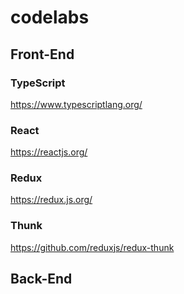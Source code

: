 # codelabs
## Front-End
### TypeScript

https://www.typescriptlang.org/


### React

https://reactjs.org/


### Redux

https://redux.js.org/


### Thunk

https://github.com/reduxjs/redux-thunk


## Back-End
